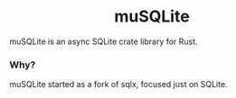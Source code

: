 <h1 align="center">muSQLite</h1>

muSQLite is an async SQLite crate library for Rust.

<h3> Why? </h3>

muSQLite started as a fork of sqlx, focused just on SQLite.
